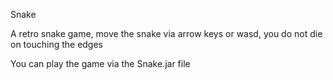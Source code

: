 Snake

A retro snake game, move the snake via arrow keys or wasd,
you do not die on touching the edges

You can play the game via the Snake.jar file
